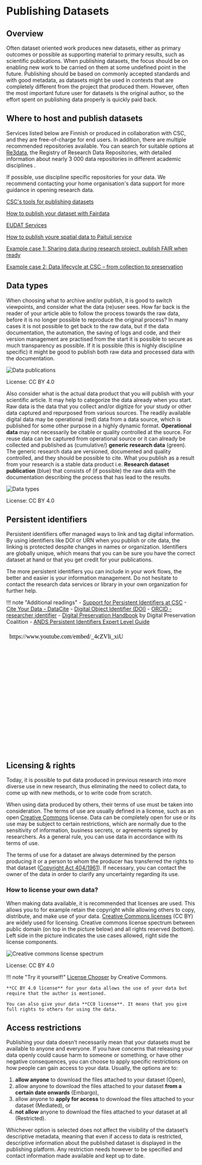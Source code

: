 # Publishing Datasets

## Overview

Often dataset oriented work produces new datasets, either as primary outcomes or possible as supporting material to primary results, such as scientific publications. When publishing datasets, the focus should be on enabling new work to be carried on them at some undefined point in the future. Publishing should be based on commonly accepted standards and with good metadata, as datasets might be used in contexts that are completely different from the project that produced them. However, often the most important future user for datasets is the original author, so the effort spent on publishing data properly is quickly paid back.

## Where to host and publish datasets

Services listed below are Finnish or produced in collaboration with CSC, and they are free-of-charge for end users. In addition, there are multiple recommended repositories available. You can search for suitable options at [Re3data](https://www.re3data.org/), the Registry of Research Data Repositories, with detailed information about nearly 3 000 data repositories in different academic disciplines . 

If possible, use discipline specific repositories for your data. We recommend contacting your home organisation's data support for more guidance in opening research data.

[CSC's tools for publishing datasets](https://research.csc.fi/en/service-catalog#open)

[How to publish your dataset with Fairdata](https://www.fairdata.fi/en/user-guides/fairdata-quick-guide/)

[EUDAT Services](https://www.eudat.eu/)

[How to publish youre spatial data to Paituli service](https://paituli.csc.fi/opendata.html)

[Example case 1: Sharing data during research project, publish FAIR when ready](https://research.csc.fi/example-case-1)

[Example case 2: Data lifecycle at CSC – from collection to preservation](https://research.csc.fi/example-case-2)

## Data types

When choosing what to archive and/or publish, it is good to switch viewpoints, and consider what the data (re)user sees. How far back is the reader of your article able to follow the process towards the raw data, before it is no longer possible to reproduce the original process? In many cases it is not possible to get back to the raw data, but if the data documentation, the automation, the saving of logs and code, and their version management are practised from the start it is possible to secure as much transparency as possible. If it is possible (this is highly discipline specific) it might be good to publish both raw data and processed data with the documentation.

![Data publications](../../img/data-publications.png "Data types from the author's and the reader's viewpoints")

License: CC BY 4.0

Also consider what is the actual data product that you will publish with your scientific article. It may help to categorize the data already when you start. Raw data is the data that you collect and/or digitize for your study or other data captured and repurposed from various sources. The readily available digital data may be operational (red) data from a data source, which is published for some other purpose in a highly dynamic format. **Operational data** may not necessarily be citable or quality controlled at the source. For reuse data can be captured from operational source or it can already be collected and published as (cumulative/) **generic research data** (green). The generic research data are versioned, documented and quality controlled, and they should be possible to cite. What you publish as a result from your research is a stable data product i.e. **Research dataset publication** (blue) that consists of (if possible) the raw data with the documentation describing the process that has lead to the results.   

![Data types](../../img/data_types.png "Operational data, generic research data and research dataset publication")

License: CC BY 4.0

## Persistent identifiers

Persistent identifiers offer managed ways to link and tag digital information. By using identifiers like DOI or URN when you publish or cite data, the linking is protected despite changes in names or organization. Identifiers are globally unique, which means that you can be sure you have the correct dataset at hand or that you get credit for your publications.

The more persistent identifiers you can include in your work flows, the better and easier is your information management. Do not hesitate to contact the research data services or library in your own organization for further help. 

!!! note "Additional readings"
    - [Support for Persistent Identifiers at CSC](https://wiki.eduuni.fi/x/9ZRYH)
    - [Cite Your Data - DataCite](https://datacite.org/cite-your-data.html)
    - [Digital Object Identifier (DOI)](https://www.doi.org/)
    - [ORCID - researcher identifier](https://researcheridentifier.fi/)
    - [Digital Preservation Handbook](https://www.dpconline.org/handbook/technical-solutions-and-tools/persistent-identifiers) by Digital Preservation Coalition
    - [ANDS Persistent Identifiers Expert Level Guide](https://www.ands.org.au/guides/persistent-identifiers-expert)


<iframe allow="autoplay; encrypted-media" allowfullscreen="" frameborder="0" height="315" srcdoc="https://www.youtube.com/embed/_4cZVli_xiU" title="Manage well and get preserved – 3. Persistent identifiers" width="560"></iframe>


## Licensing & rights

Today, it is possible to put data produced in previous research into more diverse use in new research, thus eliminating the need to collect data, to come up with new methods, or to write code from scratch.

When using data produced by others, their terms of use must be taken into consideration. The terms of use are usually defined in a license, such as an open [Creative Commons](https://creativecommons.org/licenses/) license. Data can be completely open for use or its use may be subject to certain restrictions, which are normally due to the sensitivity of information, business secrets, or agreements signed by researchers. As a general rule, you can use data in accordance with its terms of use.

The terms of use for a dataset are always determined by the person producing it or a person to whom the producer has transferred the rights to that dataset ([Copyright Act 404/1961](https://www.finlex.fi/en/legislation/translations/1961/eng/404)). If necessary, you can contact the owner of the data in order to clarify any uncertainty regarding its use.

### How to license your own data?

When making data available, it is recommended that licenses are used. This allows you to for example retain the copyright while allowing others to copy, distribute, and make use of your data. [Creative Commons licenses](https://creativecommons.org/licenses/) (CC BY) are widely used for licensing. Creative commons license spectrum between public domain (on top in the picture below) and all rights reserved (bottom). Left side in the picture indicates the use cases allowed, right side the license components.

![Creative commons license spectrum](../../img/Creative_commons_license_spectrum.png "Creative commons license spectrum")

License: CC BY 4.0

!!! note "Try it yourself!"
    [License Chooser](https://creativecommons.org/choose/) by Creative Commons.
    
    **CC BY 4.0 license** for your data allows the use of your data but require that the author is mentioned. 
    
    You can also give your data **CC0 license**. It means that you give full rights to others for using the data. 



## Access restrictions

Publishing your data doesn’t necessarily mean that your datasets must be available to anyone and everyone. If you have concerns that releasing your data openly could cause harm to someone or something, or have other negative consequences, you can choose to apply specific restrictions on how people can gain access to your data. Usually, the options are to:

1. **allow anyone** to download the files attached to your dataset (Open),
1. allow anyone to download the files attached to your dataset **from a certain date onwards** (Embargo),
1. allow anyone to **apply for access** to download the files attached to your dataset (Mediated), or
1. **not allow** anyone to download the files attached to your dataset at all (Restricted).  

Whichever option is selected does not affect the visibility of the dataset’s descriptive metadata, meaning that even if access to data is restricted, descriptive information about the published dataset is displayed in the publishing platform. Any restriction needs however to be specified and contact information made available and kept up to date.


